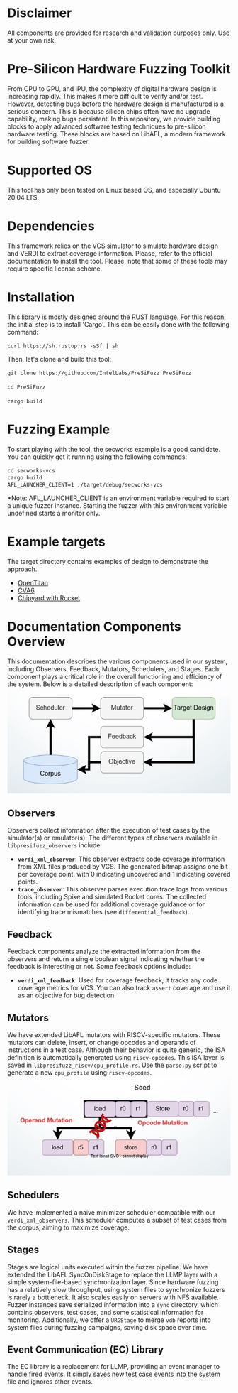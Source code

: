 <!--
SPDX-FileCopyrightText: 2022 Intel Corporation

SPDX-License-Identifier: Apache-2.0
-->

# Disclaimer
All components are provided for research and validation purposes only. Use at your own risk.

# Pre-Silicon Hardware Fuzzing Toolkit
From CPU to GPU, and IPU, the complexity of digital hardware design is
increasing rapidly. This makes it more difficult to verify and/or test.
However, detecting bugs before the hardware design is manufactured is a serious
concern. This is because silicon chips often have no upgrade capability, making
bugs persistent. In this repository, we provide building blocks to apply 
advanced software testing techniques to pre-silicon hardware testing.
These blocks are based on LibAFL, a modern framework for building software
fuzzer.

# Supported OS

This tool has only been tested on Linux based OS, and especially Ubuntu 20.04 LTS.

# Dependencies

This framework relies on the VCS simulator to simulate hardware design and
VERDI to extract coverage information. Please, refer to the official
documentation to install the tool. Please, note that some of these tools may
require specific license scheme.

# Installation

This library is mostly designed around the RUST language. 
For this reason, the initial step is to install 'Cargo'. 
This can be easily done with the following command:
```
curl https://sh.rustup.rs -sSf | sh
```

Then, let's clone and build this tool: 
```
git clone https://github.com/IntelLabs/PreSiFuzz PreSiFuzz

cd PreSiFuzz

cargo build
```

# Fuzzing Example

To start playing with the tool, the secworks example is a good candidate.
You can quickly get it running using the following commands:
```
cd secworks-vcs
cargo build
AFL_LAUNCHER_CLIENT=1 ./target/debug/secworks-vcs
```
*Note: AFL_LAUNCHER_CLIENT is an environment variable required to start a unique fuzzer instance.
Starting the fuzzer with this environment variable undefined starts a monitor only.

# Example targets

The target directory contains examples of design to demonstrate the approach.

* [OpenTitan](/doc/opentitan.md)
* [CVA6](/fuzzers/cva6-vcs-fuzzer/README.md)
* [Chipyard with Rocket](/fuzzers/chipyard-vcs-fuzzer/README.md)


# Documentation Components Overview

This documentation describes the various components used in our system, including Observers, Feedback, Mutators, Schedulers, and Stages. Each component plays a critical role in the overall functioning and efficiency of the system. Below is a detailed description of each component:
![Overview of typical execution flow for LibAFL/PreSiFuzz](./doc/overview.jpg)

## Observers

Observers collect information after the execution of test cases by the simulator(s) or emulator(s). The different types of observers available in `libpresifuzz_observers` include:

- **`verdi_xml_observer`**: This observer extracts code coverage information from XML files produced by VCS. The generated bitmap assigns one bit per coverage point, with 0 indicating uncovered and 1 indicating covered points.
- **`trace_observer`**: This observer parses execution trace logs from various tools, including Spike and simulated Rocket cores. The collected information can be used for additional coverage guidance or for identifying trace mismatches (see `differential_feedback`).

## Feedback

Feedback components analyze the extracted information from the observers and return a single boolean signal indicating whether the feedback is interesting or not. Some feedback options include:

- **`verdi_xml_feedback`**: Used for coverage feedback, it tracks any code coverage metrics for VCS. You can also track `assert` coverage and use it as an objective for bug detection.

## Mutators

We have extended LibAFL mutators with RISCV-specific mutators. These mutators can delete, insert, or change opcodes and operands of instructions in a test case. Although their behavior is quite generic, the ISA definition is automatically generated using `riscv-opcodes`. This ISA layer is saved in `libpresifuzz_riscv/cpu_profile.rs`. Use the `parse.py` script to generate a new `cpu_profile` using `riscv-opcodes`.
![Example of RISCV mutations](./doc/mutation.jpg)

## Schedulers

We have implemented a naive minimizer scheduler compatible with our `verdi_xml_observers`. This scheduler computes a subset of test cases from the corpus, aiming to maximize coverage.

## Stages

Stages are logical units executed within the fuzzer pipeline. We have extended the LibAFL SyncOnDiskStage to replace the LLMP layer with a simple system-file-based synchronization layer. Since hardware fuzzing has a relatively slow throughput, using system files to synchronize fuzzers is rarely a bottleneck. It also scales easily on servers with NFS available. Fuzzer instances save serialized information into a `sync` directory, which contains observers, test cases, and some statistical information for monitoring. Additionally, we offer a `URGStage` to merge `vdb` reports into system files during fuzzing campaigns, saving disk space over time.

## Event Communication (EC) Library

The EC library is a replacement for LLMP, providing an event manager to handle fired events. It simply saves new test case events into the system file and ignores other events.
